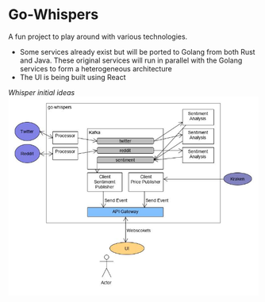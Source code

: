 # Go-Whispers

A fun project to play around with various technologies. 

* Some services already exist but will be ported to Golang from both Rust and Java. These original services will run in parallel with the Golang services to form a heterogeneous architecture
* The UI is being built using React

_Whisper initial ideas_ 
![whispers-design](whispers-design.jpg)